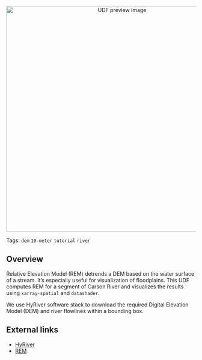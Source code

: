 <!--fused:preview-->
<p align="center"><img src="https://fused-magic.s3.us-west-2.amazonaws.com/thumbnails/udfs-staging/REM_with_HyRiver.png" width="600" alt="UDF preview image"></p>

<!--fused:tags-->
Tags: `dem` `10-meter` `tutorial` `river`

<!--fused:readme-->
## Overview

Relative Elevation Model (REM) detrends a DEM based on the water surface of a stream. It’s especially useful for visualization of floodplains. This UDF computes REM for a segment of Carson River and visualizes the results using `xarray-spatial` and `datashader`.

We use HyRiver software stack to download the required Digital Elevation Model (DEM) and river flowlines within a bounding box.

## External links

- [HyRiver](https://docs.hyriver.io/)
- [REM](https://wadnr.maps.arcgis.com/apps/Cascade/index.html?appid=36b4887370d141fcbb35392f996c82d9)
